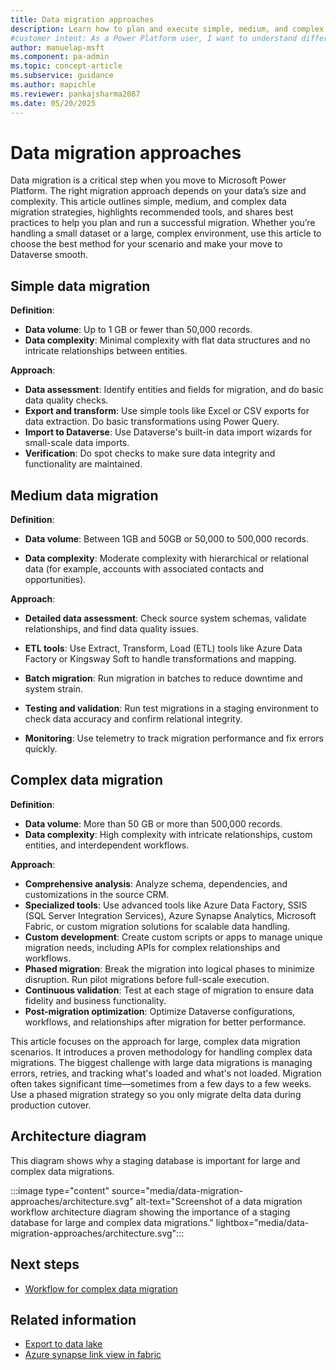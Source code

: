 ```yaml
---
title: Data migration approaches
description: Learn how to plan and execute simple, medium, and complex data migrations in Power Platform. Discover tools, best practices, and next steps.
#customer intent: As a Power Platform user, I want to understand different data migration approaches so that I can choose the best method for my scenario.
author: manuelap-msft
ms.component: pa-admin
ms.topic: concept-article
ms.subservice: guidance
ms.author: mapichle
ms.reviewer: pankajsharma2087
ms.date: 05/20/2025
---
```


# Data migration approaches

Data migration is a critical step when you move to Microsoft Power Platform. The right migration approach depends on your data’s size and complexity. This article outlines simple, medium, and complex data migration strategies, highlights recommended tools, and shares best practices to help you plan and run a successful migration. Whether you’re handling a small dataset or a large, complex environment, use this article to choose the best method for your scenario and make your move to Dataverse smooth.

## Simple data migration

**Definition**:

- **Data volume**: Up to 1 GB or fewer than 50,000 records.
- **Data complexity**: Minimal complexity with flat data structures and no intricate relationships between entities.

**Approach**:

- **Data assessment**: Identify entities and fields for migration, and do basic data quality checks.
- **Export and transform**: Use simple tools like Excel or CSV exports for data extraction. Do basic transformations using Power Query.
- **Import to Dataverse**: Use Dataverse's built-in data import wizards for small-scale data imports.
- **Verification**: Do spot checks to make sure data integrity and functionality are maintained.

## Medium data migration

**Definition**:

- **Data volume**: Between 1GB and 50GB or 50,000 to 500,000 records.

- **Data complexity**: Moderate complexity with hierarchical or relational data (for example, accounts with associated contacts and opportunities).

**Approach**:

- **Detailed data assessment**: Check source system schemas, validate relationships, and find data quality issues.

- **ETL tools**: Use Extract, Transform, Load (ETL) tools like Azure Data Factory or Kingsway Soft to handle transformations and mapping.

- **Batch migration**: Run migration in batches to reduce downtime and system strain.

- **Testing and validation**: Run test migrations in a staging environment to check data accuracy and confirm relational integrity.

- **Monitoring**: Use telemetry to track migration performance and fix errors quickly.

## Complex data migration

**Definition**:

- **Data volume**: More than 50 GB or more than 500,000 records.
- **Data complexity**: High complexity with intricate relationships, custom entities, and interdependent workflows.

**Approach**:

- **Comprehensive analysis**: Analyze schema, dependencies, and customizations in the source CRM.
- **Specialized tools**: Use advanced tools like Azure Data Factory, SSIS (SQL Server Integration Services), Azure Synapse Analytics, Microsoft Fabric, or custom migration solutions for scalable data handling.
- **Custom development**: Create custom scripts or apps to manage unique migration needs, including APIs for complex relationships and workflows.
- **Phased migration**: Break the migration into logical phases to minimize disruption. Run pilot migrations before full-scale execution.
- **Continuous validation**: Test at each stage of migration to ensure data fidelity and business functionality.
- **Post-migration optimization**: Optimize Dataverse configurations, workflows, and relationships after migration for better performance.

This article focuses on the approach for large, complex data migration scenarios. It introduces a proven methodology for handling complex data migrations. The biggest challenge with large data migrations is managing errors, retries, and tracking what's loaded and what's not loaded. Migration often takes significant time—sometimes from a few days to a few weeks. Use a phased migration strategy so you only migrate delta data during production cutover.


## Architecture diagram

This diagram shows why a staging database is important for large and complex data migrations.

:::image type="content" source="media/data-migration-approaches/architecture.svg" alt-text="Screenshot of a data migration workflow architecture diagram showing the importance of a staging database for large and complex data migrations." lightbox="media/data-migration-approaches/architecture.svg":::


## Next steps

- [Workflow for complex data migration](workflow-complex-data-migration.md)


## Related information


- [Export to data lake](/power-apps/maker/data-platform/export-to-data-lake-data-adf)
- [Azure synapse link view in fabric](/power-apps/maker/data-platform/azure-synapse-link-view-in-fabric)